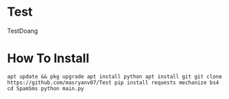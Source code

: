 # Test
TestDoang

# How To Install
`apt update && pkg upgrade
apt install python
apt install git
git clone https://github.com/masryanv07/Test
pip install requests mechanize bs4
cd SpamSms
python main.py
`
